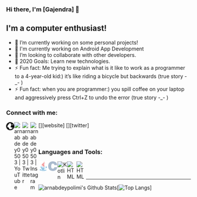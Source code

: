 ### Hi there, I'm [Gajendra] 👋

## I'm a computer enthusiast!
- 🔭 I’m currently working on some personal projects!
- 🌱 I'm currently working on Android App Development
- 👯 I’m looking to collaborate with other developers.
- 🥅 2020 Goals: Learn new technologies.
- ⚡ Fun fact: Me trying to explain what is it like to work as a programmer to a 4-year-old kid:)  it’s like riding a bicycle but backwards (true story -_- )
- ⚡ Fun fact: when you are programmer:) you spill coffee on your laptop and aggressively press Ctrl+Z to undo the error (true story -_- )

### Connect with me:

[<img align="left" alt="arnabdey.co" width="22px" src="https://raw.githubusercontent.com/iconic/open-iconic/master/svg/globe.svg" />][website]
[<img align="left" alt="arnabdey0503 | YouTube" width="22px" src="https://cdn.jsdelivr.net/npm/simple-icons@v3/icons/youtube.svg" />][youtube]
[<img align="left" alt="arnabdey0503 | Twitter" width="22px" src="https://cdn.jsdelivr.net/npm/simple-icons@v3/icons/twitter.svg" />][twitter]
[<img align="left" alt="arnabdey0503 | Instagram" width="22px" src="https://cdn.jsdelivr.net/npm/simple-icons@v3/icons/instagram.svg" />][instagram]

<br />

### Languages and Tools:

[<img align="left" alt="Java" width="26px" src="https://github.com/devicons/devicon/blob/master/icons/java/java-original.svg"/>][github]
[<img align="left" alt="C" width="26px" src="https://github.com/devicons/devicon/blob/master/icons/c/c-original.svg"/>][github]
[<img align="left" alt="Kotlin" width="26px" src="https://user-images.githubusercontent.com/54244689/90338220-bf791d80-e007-11ea-865b-6865db20836e.jpg"/>][github]
[<img align="left" alt="HTML" width="26px" src="https://user-images.githubusercontent.com/54244689/90338267-36aeb180-e008-11ea-886c-07c69b076e1f.png"/>][github]
[<img align="left" alt="HTML" width="26px" src="https://user-images.githubusercontent.com/54244689/90338274-49c18180-e008-11ea-9397-60fcb37e9c03.png"/>][github]



<br />
<br />

---


<img align="left" alt="arnabdeypolimi's Github Stats" src="https://github-readme-stats.vercel.app/api?username=gajendrapandeya&show_icons=true&hide_border=true" />

[![Top Langs](https://github-readme-stats.vercel.app/api/top-langs/?username=gajendrapandeya&show_icons=true&hide_border=true)]

[youtube]: https://www.youtube.com/channel/UCqy-FjKR2BOrnZcZ8VWnRbQ
[instagram]: https://www.instagram.com/pandeygazendra/
[github]:  https://github.com/gajendrapandeya
